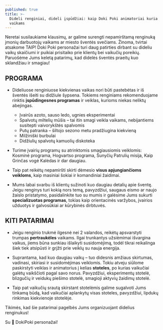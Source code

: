 ```yaml
---
published: true
title: >-
  Dideli renginiai, dideli įspūdžiai: kaip Doki Poki animatoriai kuria stebuklus
  vaikams
---
```


Neretai susilaukiame klausimų, ar galime surengti nepamirštamą renginuką įmonių darbuotojų vaikams ar miesto šventės svečiams. Žinoma, tvirtai atsakome TAIP! Doki Poki personažai turi daug patirties dirbant su dideliu vaikų skaičiumi ir puikiai prisitaiko prie klientų bei vaikučių poreikių. Paruošėme Jums  keletą patarimų, kad didelės šventės praeitų kuo sklandžiau ir smagiau! 

## PROGRAMA
- Dideliuose renginiuose kiekvienas vaikas nori būti pastebėtas ir iš šventės išeiti su didžiule šypsena. Tokiems renginiams rekomenduojame rinktis **įspūdingesnes programas** ir veiklas, kurioms niekas neliktų abejingas.

	- Įvairūs azoto, sauso ledo, ugnies eksperimentai
	- Spalvotų miltelių mūšis – tai itin smagi veikla vaikams, nebijantiems susitepti vaivorykštės spalvomis
	- Putų patranka – šiltojo sezono metu pradžiugina kiekvieną
	- Milžiniški burbulai
	- Didžiulių spalvotų kamuolių diskoteka

- Turime įvairių programų su atrinktomis smagiausiomis veiklomis: Kosminė programa, Hogvartso programa, Šunyčių Patrulių misija, Kaip Grinčas vogė Kalėdas ir dar daugiau. 

- Taip pat reikėtų nepamiršti skirti dėmesio **visus apjungiančioms veikloms**, kaip masiniai šokiai ir komandiniai žaidimai. 

- Mums labai svarbu iš klientų sužinoti kuo daugiau detalių apie šventę. Jeigu renginys turi kokią nors temą, pavyzdžiui, saugaus eismo ar naujo žaislo pristatymo, pasidalinkite tuo su mumis ir galėsime Jums sukurti **specializuotas programas**, tokias kaip orientacinės varžybos, įvairios užduotys ir galvosūkiai ar kūrybinės dirbtuvės. 

## KITI PATARIMAI
- Jeigu renginio trukmė ilgesnė nei 2 valandos, reikėtų apsvarstyti trumpas **pertraukėles** vaikams. Ilgai trunkantys užsiėmimai išvargina vaikus, jiems būna sunkiau išlaikyti susidomėjimą, todėl tikrai reikalinga šiek tiek atsipūsti ir grįžti prie veiklų su nauja energija. 

- Suprantama, kad kuo daugiau vaikų – tuo didesnis amžiaus skirtumas, vadinasi, skiriasi ir susidomėjimas veiklomis. Tokiu atveju siūlome paskirstyti veiklas ir animatorius į kelias **stoteles**, po kurias vaikučiai galėtų vaikščioti pagal savo norus. Pavyzdžiui, eksperimentų stotelė, blizgučių ir veidukų piešimo stotelė, smagioji aktyvių žaidimų stotelė. 

- Taip pat vaikučių srautą skirstant stotelėmis galime sugalvoti Jums tinkamą būdą, kad vaikučiai aplankytų visas stoteles, pavyzdžiui, lipdukų rinkimas kiekvienoje stotelėje. 

Tikimės, kad šie patarimai pagelbės Jums organizuojant didelius renginukus!

Su 🤍 DokiPoki personažai!
